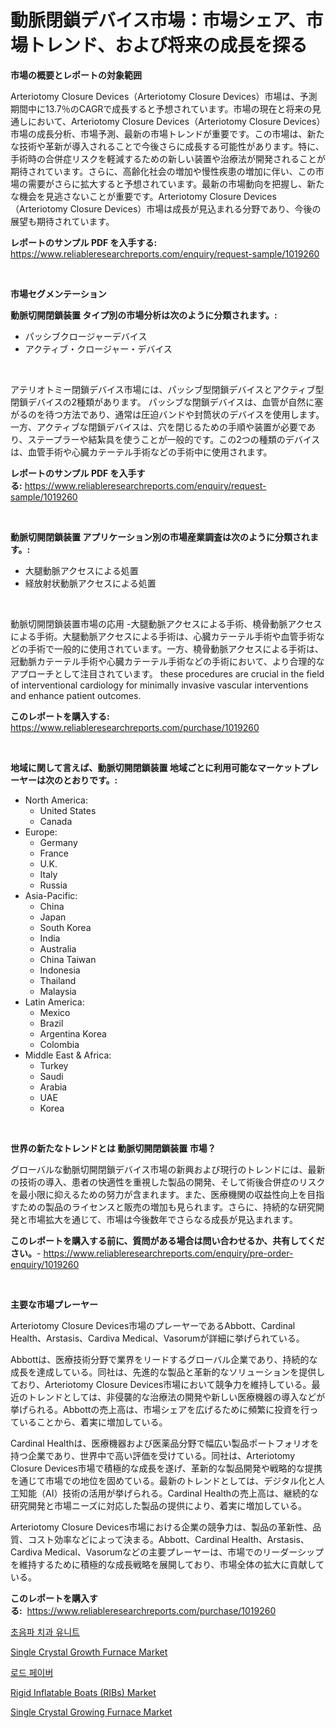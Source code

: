 <p><h1>動脈閉鎖デバイス市場：市場シェア、市場トレンド、および将来の成長を探る</h1></p><p><strong>市場の概要とレポートの対象範囲</strong></p>
<p><p>Arteriotomy Closure Devices（Arteriotomy Closure Devices）市場は、予測期間中に13.7％のCAGRで成長すると予想されています。市場の現在と将来の見通しにおいて、Arteriotomy Closure Devices（Arteriotomy Closure Devices）市場の成長分析、市場予測、最新の市場トレンドが重要です。この市場は、新たな技術や革新が導入されることで今後さらに成長する可能性があります。特に、手術時の合併症リスクを軽減するための新しい装置や治療法が開発されることが期待されています。さらに、高齢化社会の増加や慢性疾患の増加に伴い、この市場の需要がさらに拡大すると予想されています。最新の市場動向を把握し、新たな機会を見逃さないことが重要です。Arteriotomy Closure Devices（Arteriotomy Closure Devices）市場は成長が見込まれる分野であり、今後の展望も期待されています。</p></p>
<p><strong>レポートのサンプル PDF を入手する:</strong> <a href="https://www.reliableresearchreports.com/enquiry/request-sample/1019260">https://www.reliableresearchreports.com/enquiry/request-sample/1019260</a></p>
<p>&nbsp;</p>
<p><strong>市場セグメンテーション</strong></p>
<p><strong>動脈切開閉鎖装置 タイプ別の市場分析は次のように分類されます。:</strong></p>
<p><ul><li>パッシブクロージャーデバイス</li><li>アクティブ・クロージャー・デバイス</li></ul></p>
<p>&nbsp;</p>
<p><p>アテリオトミー閉鎖デバイス市場には、パッシブ型閉鎖デバイスとアクティブ型閉鎖デバイスの2種類があります。 パッシブな閉鎖デバイスは、血管が自然に塞がるのを待つ方法であり、通常は圧迫バンドや封筒状のデバイスを使用します。 一方、アクティブな閉鎖デバイスは、穴を閉じるための手順や装置が必要であり、ステープラーや結紮具を使うことが一般的です。この2つの種類のデバイスは、血管手術や心臓カテーテル手術などの手術中に使用されます。</p></p>
<p><strong>レポートのサンプル PDF を入手する:</strong>&nbsp;<a href="https://www.reliableresearchreports.com/enquiry/request-sample/1019260">https://www.reliableresearchreports.com/enquiry/request-sample/1019260</a></p>
<p>&nbsp;</p>
<p><strong> 動脈切開閉鎖装置 アプリケーション別の市場産業調査は次のように分類されます。:</strong></p>
<p><ul><li>大腿動脈アクセスによる処置</li><li>経放射状動脈アクセスによる処置</li></ul></p>
<p>&nbsp;</p>
<p><p>動脈切開閉鎖装置市場の応用 -大腿動脈アクセスによる手術、橈骨動脈アクセスによる手術。大腿動脈アクセスによる手術は、心臓カテーテル手術や血管手術などの手術で一般的に使用されています。一方、橈骨動脈アクセスによる手術は、冠動脈カテーテル手術や心臓カテーテル手術などの手術において、より合理的なアプローチとして注目されています。 these procedures are crucial in the field of interventional cardiology for minimally invasive vascular interventions and enhance patient outcomes.</p></p>
<p><strong>このレポートを購入する:</strong>&nbsp; <a href="https://www.reliableresearchreports.com/purchase/1019260">https://www.reliableresearchreports.com/purchase/1019260</a></p>
<p>&nbsp;</p>
<p><strong>地域に関して言えば、動脈切開閉鎖装置 地域ごとに利用可能なマーケットプレーヤーは次のとおりです。:</strong></p>
<p><ul>
    <li>
        North America:
        <ul>
            <li>United States</li>
            <li>Canada</li>
        </ul>
    </li>
    <li>
        Europe:
        <ul>
            <li>Germany</li>
            <li>France</li>
            <li>U.K.</li>
            <li>Italy</li>
            <li>Russia</li>
        </ul>
    </li>
    <li>
        Asia-Pacific:
        <ul>
            <li>China</li>
            <li>Japan</li>
            <li>South Korea</li>
            <li>India</li>
            <li>Australia</li>
            <li>China Taiwan</li>
            <li>Indonesia</li>
            <li>Thailand</li>
            <li>Malaysia</li>
        </ul>
    </li>
    <li>
        Latin America:
        <ul>
            <li>Mexico</li>
            <li>Brazil</li>
            <li>Argentina Korea</li>
            <li>Colombia</li>
        </ul>
    </li>
    <li>
        Middle East & Africa:
        <ul>
            <li>Turkey</li>
            <li>Saudi</li>
            <li>Arabia</li>
            <li>UAE</li>
            <li>Korea</li>
        </ul>
    </li>
    </ul></p>
<p>&nbsp;</p>
<p><strong>世界の新たなトレンドとは 動脈切開閉鎖装置 市場？</strong></p>
<p><p>グローバルな動脈切開閉鎖デバイス市場の新興および現行のトレンドには、最新の技術の導入、患者の快適性を重視した製品の開発、そして術後合併症のリスクを最小限に抑えるための努力が含まれます。また、医療機関の収益性向上を目指すための製品のライセンスと販売の増加も見られます。さらに、持続的な研究開発と市場拡大を通じて、市場は今後数年でさらなる成長が見込まれます。</p></p>
<p><strong>このレポートを購入する前に、質問がある場合は問い合わせるか、共有してください。</strong>- <a href="https://www.reliableresearchreports.com/enquiry/pre-order-enquiry/1019260">https://www.reliableresearchreports.com/enquiry/pre-order-enquiry/1019260</a></p>
<p>&nbsp;</p>
<p><strong>主要な市場プレーヤー</strong></p>
<p><p>Arteriotomy Closure Devices市場のプレーヤーであるAbbott、Cardinal Health、Arstasis、Cardiva Medical、Vasorumが詳細に挙げられている。</p><p>Abbottは、医療技術分野で業界をリードするグローバル企業であり、持続的な成長を達成している。同社は、先進的な製品と革新的なソリューションを提供しており、Arteriotomy Closure Devices市場において競争力を維持している。最近のトレンドとしては、非侵襲的な治療法の開発や新しい医療機器の導入などが挙げられる。Abbottの売上高は、市場シェアを広げるために頻繁に投資を行っていることから、着実に増加している。</p><p>Cardinal Healthは、医療機器および医薬品分野で幅広い製品ポートフォリオを持つ企業であり、世界中で高い評価を受けている。同社は、Arteriotomy Closure Devices市場で積極的な成長を遂げ、革新的な製品開発や戦略的な提携を通じて市場での地位を固めている。最新のトレンドとしては、デジタル化と人工知能（AI）技術の活用が挙げられる。Cardinal Healthの売上高は、継続的な研究開発と市場ニーズに対応した製品の提供により、着実に増加している。</p><p>Arteriotomy Closure Devices市場における企業の競争力は、製品の革新性、品質、コスト効率などによって決まる。Abbott、Cardinal Health、Arstasis、Cardiva Medical、Vasorumなどの主要プレーヤーは、市場でのリーダーシップを維持するために積極的な成長戦略を展開しており、市場全体の拡大に貢献している。</p></p>
<p><strong>このレポートを購入する:</strong>&nbsp;&nbsp;<a href="https://www.reliableresearchreports.com/purchase/1019260">https://www.reliableresearchreports.com/purchase/1019260</a></p>
<p><p><a href="https://github.com/vsap75a286l/Market-Research-Report-List-1/blob/main/6782348188683.md">초음파 치과 유니트</a></p><p><a href="https://fearless-okapi-6c8.notion.site/Single-Crystal-Growth-Furnace-Market-Size-Reflecting-a-Forecast-Till-2031-Market-By-Type-By-Applic-08674ecd790243338af9f3bdf854d6c9">Single Crystal Growth Furnace Market</a></p><p><a href="https://github.com/idcefvhkdut6/Market-Research-Report-List-1/blob/main/5355600188682.md">로드 페이버</a></p><p><a href="https://github.com/lylyparadise/Market-Research-Report-List-2/blob/main/rigid-inflatable-boats-ribs-market.md">Rigid Inflatable Boats (RIBs) Market</a></p><p><a href="https://scarlet-rocket-c63.notion.site/Single-Crystal-Growing-Furnace-Market-Size-Market-Trends-and-Growth-Outlook-forecasted-for-period--8fa5f7ed3ad847128529893cee4a4d25">Single Crystal Growing Furnace Market</a></p></p>